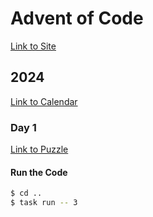 # Advent of Code

[Link to Site](https://adventofcode.com/)

## 2024

[Link to Calendar](https://adventofcode.com/2024)

### Day 1

[Link to Puzzle](https://adventofcode.com/2024/day/3)

#### Run the Code

```sh
$ cd ..
$ task run -- 3
```